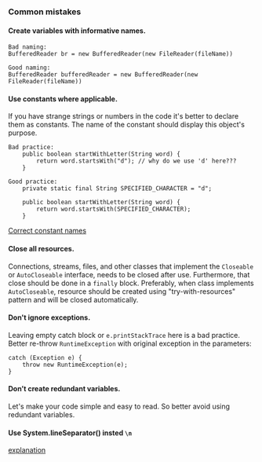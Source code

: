 ### Common mistakes

#### Create variables with informative names.
```
Bad naming:
BufferedReader br = new BufferedReader(new FileReader(fileName))
```  
```
Good naming: 
BufferedReader bufferedReader = new BufferedReader(new FileReader(fileName))
```  

#### Use constants where applicable.
If you have strange strings or numbers in the code it's better to declare them as constants.
The name of the constant should display this object's purpose.
```
Bad practice:
    public boolean startWithLetter(String word) {
        return word.startsWith("d"); // why do we use 'd' here???
    }
```
```
Good practice:
    private static final String SPECIFIED_CHARACTER = "d";
    
    public boolean startWithLetter(String word) {
        return word.startsWith(SPECIFIED_CHARACTER); 
    }
```
[Correct constant names](https://google.github.io/styleguide/javaguide.html#s5.2.4-constant-names)

#### Close all resources.
Connections, streams, files, and other classes that implement the `Closeable` or `AutoCloseable` interface, 
needs to be closed after use. Furthermore, that close should be done in a `finally` block.
Preferably, when class implements `AutoCloseable`, resource should be created using "try-with-resources" pattern 
and will be closed automatically.

#### Don't ignore exceptions.
Leaving empty catch block or `e.printStackTrace` here is a bad practice. 
Better re-throw `RuntimeException` with original exception in the parameters:
```
catch (Exception e) {
    throw new RuntimeException(e);
}
```

#### Don’t create redundant variables.
Let's make your code simple and easy to read. So better avoid using redundant variables.

#### Use System.lineSeparator() insted `\n`
[explanation](https://www.geeksforgeeks.org/system-lineseparator-method-in-java-with-examples/)
